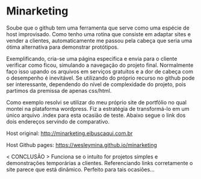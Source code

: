 # Minarketing
Soube que o github tem uma ferramenta que serve como uma espécie de host improvisado. Como tenho uma rotina que consiste em adaptar sites e vender a clientes, automaticamente me passou pela cabeça que seria uma ótima alternativa para demonstrar protótipos. 

Exemplificando, cria-se uma página especifica e envia para o cliente verificar como ficou, simulando a navegação do projeto final. Normalmente faço isso upando os arquivos em serviços gratuitos e a dor de cabeça com o desempenho é inevitável. Se utilizando do próprio recurso no github pode ser interessante, dependendo do nível de complexidade do projeto, pois partimos da premissa de apenas css/html. 

Como exemplo resolvi se utilizar do meu próprio site de portfólio no qual montei na plataforma wordpress. Fiz a estratégia de transformá-lo em um único arquivo .index para esta ocasião de teste. Abaixo segue o link dos dois endereços servindo de comparativo. 


Host original: 
http://minarketing.eibuscaqui.com.br

Host Github pages:
https://wesleymina.github.io/minarketing


< CONCLUSÃO > 
Funciona se o intuíto for projetos simples e demonstrações temporárias a clientes. Referenciando links corretamente o site parece que está dinâmico. Perfeito para tais ocasiões...
